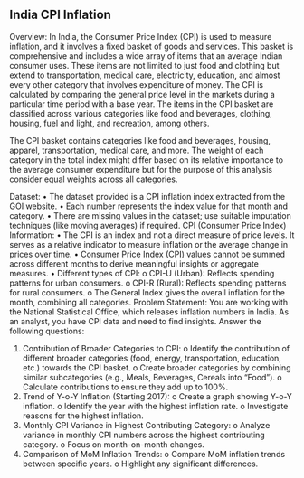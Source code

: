 ## India CPI Inflation
Overview: In India, the Consumer Price Index (CPI) is used to measure inflation, and it involves a fixed basket of goods and services. This basket is comprehensive and includes a wide array of items that an average Indian consumer uses. These items are not limited to just food and clothing but extend to transportation, medical care, electricity, education, and almost every other category that involves expenditure of money. The CPI is calculated by comparing the general price level in the markets during a particular time period with a base year. The items in the CPI basket are classified across various categories like food and beverages, clothing, housing, fuel and light, and recreation, among others.

The CPI basket contains categories like food and beverages, housing, apparel, transportation, medical care, and more. The weight of each category in the total index might differ based on its relative importance to the average consumer expenditure but for the purpose of this analysis consider equal weights across all categories.

Dataset:
•	The dataset provided is a CPI inflation index extracted from the GOI website.
•	Each number represents the index value for that month and category.
•	There are missing values in the dataset; use suitable imputation techniques (like moving averages) if required.
CPI (Consumer Price Index) Information:
•	The CPI is an index and not a direct measure of price levels. It serves as a relative indicator to measure inflation or the average change in prices over time.
•	Consumer Price Index (CPI) values cannot be summed across different months to derive meaningful insights or aggregate measures.
•	Different types of CPI:
o	CPI-U (Urban): Reflects spending patterns for urban consumers.
o	CPI-R (Rural): Reflects spending patterns for rural consumers.
o	The General Index gives the overall inflation for the month, combining all categories.
Problem Statement: You are working with the National Statistical Office, which releases inflation numbers in India. As an analyst, you have CPI data and need to find insights. Answer the following questions:
1.	Contribution of Broader Categories to CPI:
o	Identify the contribution of different broader categories (food, energy, transportation, education, etc.) towards the CPI basket.
o	Create broader categories by combining similar subcategories (e.g., Meals, Beverages, Cereals into “Food”).
o	Calculate contributions to ensure they add up to 100%.
2.	Trend of Y-o-Y Inflation (Starting 2017):
o	Create a graph showing Y-o-Y inflation.
o	Identify the year with the highest inflation rate.
o	Investigate reasons for the highest inflation.
3.	Monthly CPI Variance in Highest Contributing Category:
o	Analyze variance in monthly CPI numbers across the highest contributing category.
o	Focus on month-on-month changes.
4.	Comparison of MoM Inflation Trends:
o	Compare MoM inflation trends between specific years.
o	Highlight any significant differences.

